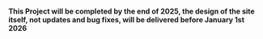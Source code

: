 #### This Project will be completed by the end of 2025, the design of the site itself, not updates and bug fixes, will be delivered before January 1st 2026
